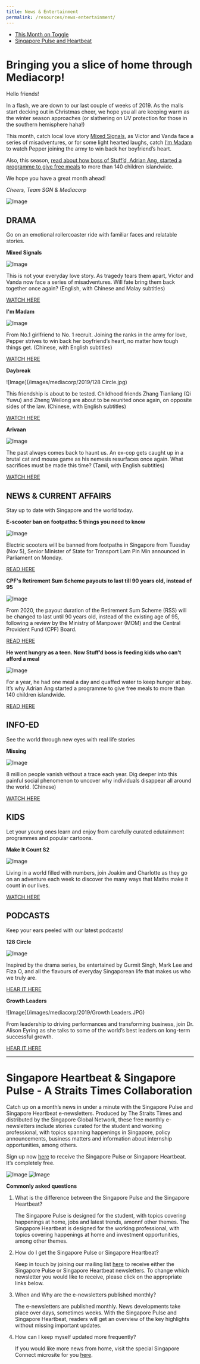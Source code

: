 ```yaml
---
title: News & Entertainment
permalink: /resources/news-entertainment/
---
```


* [This Month on Toggle](#this-month-on-toggle)
* [Singapore Pulse and Heartbeat](#sgpulse-sgheartbeat)

# <a id="this-month-on-toggle"></a>Bringing you a slice of home through Mediacorp!

Hello friends!

In a flash, we are down to our last couple of weeks of 2019. As the malls start decking out in Christmas cheer, we hope you all are keeping warm as the winter season approaches (or slathering on UV protection for those in the southern hemisphere haha!)

This month, catch local love story [Mixed Signals](#mixed-signals), as Victor and Vanda face a series of misadventures, or for some light hearted laughs, catch [I’m Madam](#i-m-mdm) to watch Pepper joining the army to win back her boyfriend’s heart.

Also, this season, [read about how boss of Stuff’d, Adrian Ang, started a programme to give free meals](#stuffd) to more than 140 children islandwide.

We hope you have a great month ahead!

_Cheers,_
_Team SGN & Mediacorp_

![Image](/images/mediacorp/2019/mediacorp-sliceofhome.jpg)

##	DRAMA

Go on an emotional rollercoaster ride with familiar faces and relatable stories.

**<a id="mixed-signals"></a>Mixed Signals**                  

![Image](/images/mediacorp/2019/mixed-signals.jpg)

This is not your everyday love story. As tragedy tears them apart, Victor and Vanda now face a series of misadventures. Will fate bring them back together once again? (English, with Chinese and Malay subtitles) 

[WATCH HERE](https://video.toggle.sg/en/series/michael-chiang-s-mixed-signals/ep1/861705?cid=mccy-osu_michael-chiang-s-mixed-signals_15Nov2019_toggle)


**<a id="i-m-mdm"></a>I'm Madam**

![Image](/images/mediacorp/2019/i-m-mdm.jpg)

From No.1 girlfriend to No. 1 recruit. Joining the ranks in the army for love, Pepper strives to win back her boyfriend’s heart, no matter how tough things get. (Chinese, with English subtitles)

[WATCH HERE](https://video.toggle.sg/en/series/i-m-madam/ep1/862098?cid=mccy-osu_i-m-madam_15Nov2019_toggle)


**Daybreak**

![Image](/images/mediacorp/2019/128 Circle.jpg)

This friendship is about to be tested. Childhood friends Zhang Tianliang (Qi Yuwu) and Zheng Weilong are about to be reunited once again, on opposite sides of the law. (Chinese, with English subtitles)

[WATCH HERE](https://video.toggle.sg/en/series/daybreak/ep1/855789?cid=mccy-osu_daybreak_15Nov2019_toggle)


**Arivaan**

![Image](/images/mediacorp/2019/arivaan.jpg)

The past always comes back to haunt us. An ex-cop gets caught up in a brutal cat and mouse game as his nemesis resurfaces once again. What sacrifices must be made this time? (Tamil, with English subtitles)

[WATCH HERE](https://video.toggle.sg/en/series/arivaan/ep1/864825?cid=mccy-osu_arivaan_15Nov2019_toggle)


## NEWS & CURRENT AFFAIRS

Stay up to date with Singapore and the world today.

**E-scooter ban on footpaths: 5 things you need to know**

![Image](/images/mediacorp/2019/e-scooter-caught-in-punggol.jpg)

Electric scooters will be banned from footpaths in Singapore from Tuesday (Nov 5), Senior Minister of State for Transport Lam Pin Min announced in Parliament on Monday.

[READ HERE](https://www.channelnewsasia.com/news/singapore/e-scooter-ban-on-footpaths-singapore-lta-pmd-12061404?cid=mccy-osu_news_15Nov2019_cna)


**CPF's Retirement Sum Scheme payouts to last till 90 years old, instead of 95**

![Image](/images/mediacorp/2019/cpf-maxwell-service-centre.jpg)

From 2020, the payout duration of the Retirement Sum Scheme (RSS) will be changed to last until 90 years old, instead of the existing age of 95, following a review by the Ministry of Manpower (MOM) and the Central Provident Fund (CPF) Board.

[READ HERE](https://www.channelnewsasia.com/news/singapore/cpf-s-retirement-sum-scheme-payouts-to-last-till-90-years-old-12062190?cid=mccy-osu_news_15Nov2019_cna)

 
**<a id="stuffd"></a>He went hungry as a teen. Now Stuff’d boss is feeding kids who can’t afford a meal**

![Image](/images/mediacorp/2019/stuffd-free-food-for-kids.jpg)

For a year, he had one meal a day and quaffed water to keep hunger at bay. It’s why Adrian Ang started a programme to give free meals to more than 140 children islandwide.

[READ HERE](https://www.channelnewsasia.com/news/cnainsider/stuffd-free-food-for-kids-hunger-food-insecurity-singapore-12073570?cid=mccy-osu_news_15Nov2019_cna)


##	INFO-ED     

See the world through new eyes with real life stories

**Missing**                  

![Image](/images/mediacorp/2019/missing.jpg)

8 million people vanish without a trace each year. Dig deeper into this painful social phenomenon to uncover why individuals disappear all around the world. (Chinese)

[WATCH HERE](https://video.toggle.sg/en/series/missing/ep1/866886?cid=mccy-osu_missing_15Nov2019_toggle)
 

##	KIDS

Let your young ones learn and enjoy from carefully curated edutainment programmes and popular cartoons.
 
**Make It Count S2**        

![Image](/images/mediacorp/2019/Make-It-Count-Season-2_2560x1440.jpg)

Living in a world filled with numbers, join Joakim and Charlotte as they go on an adventure each week to discover the many ways that Maths make it count in our lives.

[WATCH HERE](https://video.toggle.sg/en/series/make-it-count-s2/ep1/855949?cid=mccy-osu_make-it-count-s2_1Nov2019_toggle)


##	PODCASTS

Keep your ears peeled with our latest podcasts!

**128 Circle**

![Image](/images/mediacorp/2019/128_Circle_MeRadio.png)

Inspired by the drama series, be entertained by Gurmit Singh, Mark Lee and Fiza O, and all the flavours of everyday Singaporean life that makes us who we truly are.   

[HEAR IT HERE](https://www.meradio.sg/podcast/playlist/128-Circle-Podcast-11978948?cid=mccy-osu_128-Circle_1Nov2019_meradio)


**Growth Leaders**
 
![Image](/images/mediacorp/2019/Growth Leaders.JPG)

From leadership to driving performances and transforming business, join Dr. Alison Eyring as she talks to some of the world’s best leaders on long-term successful growth.

[HEAR IT HERE](https://www.meradio.sg/podcast/playlist/Growth-Leaders-Podcast-12004414?cid=mccy-osu_Growth-Leaders_1Nov2019_meradio)

- - - - -


#	<a id="#sgpulse-sgheartbeat"></a>Singapore Heartbeat & Singapore Pulse - A Straits Times Collaboration

Catch up on a month’s news in under a minute with the Singapore Pulse and Singapore Heartbeat e-newsletters. Produced by The Straits Times and distributed by the Singapore Global Network, these free monthly e-newsletters include stories curated for the student and working professional, with topics spanning happenings in Singapore, policy announcements, business matters and information about internship opportunities, among others.
 
Sign up now [here](https://www.singaporeglobalnetwork.com/keep-in-touch/) to receive the Singapore Pulse or Singapore Heartbeat. It’s completely free.

![Image](/images/sgheartbeat.png)
![Image](/images/sgpulse.png)

**Commonly asked questions**
 
1.  What is the difference between the Singapore Pulse and the Singapore Heartbeat?

    The Singapore Pulse is designed for the student, with topics covering happenings at home, jobs and latest trends, amonnf       other themes. The Singapore Heartbeat is designed for the working professional, with topics covering happenings at home       and investment opportunities, among other themes. 
 
2.  How do I get the Singapore Pulse or Singapore Heartbeat?
 
    Keep in touch by joining our mailing list [here](https://www.singaporeglobalnetwork.com/keep-in-touch/) to receive either the         Singapore Pulse or Singapore Heartbeat newsletters. To change which newsletter you would like to receive, please click on     the appropriate links below.
 
3.  When and Why are the e-newsletters published monthly?
    
    The e-newsletters are published monthly. News developments take place over days, sometimes weeks. With the Singapore Pulse     and Singapore Heartbeat, readers will get an overview of the key highlights without missing important updates.
 
4. How can I keep myself updated more frequently? 
   
   If you would like more news from home, visit the special Singapore Connect microsite for you [here](www.straitstimes.com/singapore-connect).
